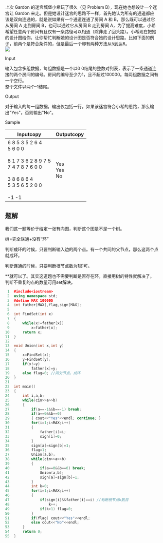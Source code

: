 上次 Gardon 的迷宫城堡小希玩了很久（见 Problem B），现在她也想设计一个迷宫让 Gardon 来走。但是她设计迷宫的思路不一样，首先她认为所有的通道都应该是双向连通的，就是说如果有一个通道连通了房间 A 和 B，那么既可以通过它从房间 A 走到房间 B，也可以通过它从房间 B 走到房间 A，为了提高难度，小希希望任意两个房间有且仅有一条路径可以相通（除非走了回头路）。小希现在把她的设计图给你，让你帮忙判断她的设计图是否符合她的设计思路。比如下面的例子，前两个是符合条件的，但是最后一个却有两种方法从5到达8。  
![](https://vj.csgrandeur.cn/7c61bfc595eb34a8d59c381054a09076?v=1695111429)  

Input

输入包含多组数据，每组数据是一个以0 0结尾的整数对列表，表示了一条通道连接的两个房间的编号。房间的编号至少为1，且不超过100000。每两组数据之间有一个空行。  
整个文件以两个-1结尾。  

Output

对于输入的每一组数据，输出仅包括一行。如果该迷宫符合小希的思路，那么输出"Yes"，否则输出"No"。  

Sample

|Inputcopy|Outputcopy|
|---|---|
|6 8  5 3  5 2  6 4<br>5 6  0 0<br><br>8 1  7 3  6 2  8 9  7 5<br>7 4  7 8  7 6  0 0<br><br>3 8  6 8  6 4<br>5 3  5 6  5 2  0 0<br><br>-1 -1|Yes<br>Yes<br>No|

## 题解
我们这一题等价于给定一张有向图，判断这个图是不是一个树。

树=完全联通+没有“环”

判断成环的时候，只要判断输入边的两个点。有一个共同的父节点，那么这两个点就成环。

判断连通的时候，只要判断根节点数为1即可。


**就可以了。其实这道题也不需要判断是否存在环，直接用树的特性就解决了。判断不重复的点的数量可用set解决。

```cpp
 1  #include<iostream>
 2  using namespace std;
 3  #define MAX 100005
 4  int father[MAX],flag,sign[MAX];
 5  
 6  int FindSet(int x)
 7  {
 8      while(x!=father[x])
 9          x=father[x];
10      return x;
11  }
12  
13  void Union(int x,int y)
14  {
15      x=FindSet(x);
16      y=FindSet(y);
17      if(x!=y)
18          father[x]=y;
19      else flag=0; //同父节点，成环
20  }
21  
22  int main()
23  {
24      int i,a,b;
25      while(cin>>a>>b)
26      {
27          if(a==-1&&b==-1) break;
28          if(a==0&&b==0)
29          { cout<<"Yes"<<endl; continue; }
30          for(i=1;i<MAX;i++) 
31          {
32              father[i]=i;
33              sign[i]=0;
34          }
35          sign[a]=sign[b]=1;
36          flag=1;
37          Union(a,b);
38          while(cin>>a>>b)
39          {
40              if(a==0&&b==0) break;
41              Union(a,b);
42              sign[a]=sign[b]=1;
43          }
44          int k=0;
45          for(i=1;i<MAX;i++)
46          {
47              if(sign[i]&&father[i]==i) //判断根节点k数目
48                  k++; 
49              if(k>1) flag=0;
50          }
51          if(flag) cout<<"Yes"<<endl;
52          else cout<<"No"<<endl;
53      }
54      return 0;
55  }
```